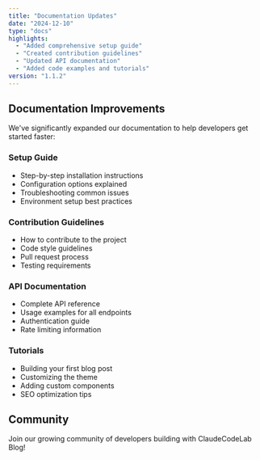 ```yaml
---
title: "Documentation Updates"
date: "2024-12-10"
type: "docs"
highlights:
  - "Added comprehensive setup guide"
  - "Created contribution guidelines"
  - "Updated API documentation"
  - "Added code examples and tutorials"
version: "1.1.2"
---
```


## Documentation Improvements

We've significantly expanded our documentation to help developers get started faster:

### Setup Guide
- Step-by-step installation instructions
- Configuration options explained
- Troubleshooting common issues
- Environment setup best practices

### Contribution Guidelines
- How to contribute to the project
- Code style guidelines
- Pull request process
- Testing requirements

### API Documentation
- Complete API reference
- Usage examples for all endpoints
- Authentication guide
- Rate limiting information

### Tutorials
- Building your first blog post
- Customizing the theme
- Adding custom components
- SEO optimization tips

## Community

Join our growing community of developers building with ClaudeCodeLab Blog!
